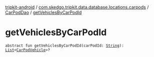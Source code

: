 [tripkit-android](../../index.md) / [com.skedgo.tripkit.data.database.locations.carpods](../index.md) / [CarPodDao](index.md) / [getVehiclesByCarPodId](./get-vehicles-by-car-pod-id.md)

# getVehiclesByCarPodId

`abstract fun getVehiclesByCarPodId(carPodId: `[`String`](https://kotlinlang.org/api/latest/jvm/stdlib/kotlin/-string/index.html)`): `[`List`](https://kotlinlang.org/api/latest/jvm/stdlib/kotlin.collections/-list/index.html)`<`[`CarPodVehicle`](../-car-pod-vehicle/index.md)`>?`
